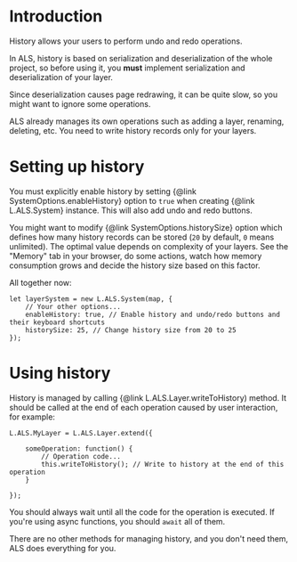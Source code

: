 # Introduction

History allows your users to perform undo and redo operations.

In ALS, history is based on serialization and deserialization of the whole project, so before using it, you **must** implement serialization and deserialization of your layer.

Since deserialization causes page redrawing, it can be quite slow, so you might want to ignore some operations.

ALS already manages its own operations such as adding a layer, renaming, deleting, etc. You need to write history records only for your layers.

# Setting up history

You must explicitly enable history by setting {@link SystemOptions.enableHistory} option to `true` when creating {@link L.ALS.System} instance. This will also add undo and redo buttons.

You might want to modify {@link SystemOptions.historySize} option which defines how many history records can be stored (`20` by default, `0` means unlimited). The optimal value depends on complexity of your layers. See the "Memory" tab in your browser, do some actions, watch how memory consumption grows and decide the history size based on this factor.

All together now:

```
let layerSystem = new L.ALS.System(map, {
	// Your other options...
	enableHistory: true, // Enable history and undo/redo buttons and their keyboard shortcuts
	historySize: 25, // Change history size from 20 to 25
});
```

# Using history

History is managed by calling {@link L.ALS.Layer.writeToHistory) method. It should be called at the end of each operation caused by user interaction, for example:

```
L.ALS.MyLayer = L.ALS.Layer.extend({

	someOperation: function() {
		// Operation code...
		this.writeToHistory(); // Write to history at the end of this operation
	}

});
```

You should always wait until all the code for the operation is executed. If you're using async functions, you should `await` all of them.

There are no other methods for managing history, and you don't need them, ALS does everything for you.

